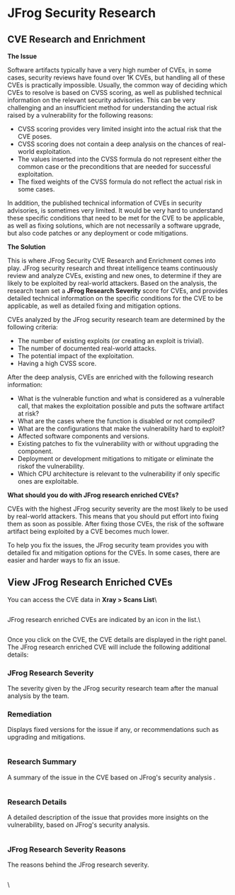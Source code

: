 # JFrog Security Research

## CVE Research and Enrichment

**The Issue**

Software artifacts typically have a very high number of CVEs, in some cases, security reviews have found over 1K CVEs, but handling all of these CVEs is practically impossible. Usually, the common way of deciding which CVEs to resolve is based on CVSS scoring, as well as published technical information on the relevant security advisories. This can be very challenging and an insufficient method for understanding the actual risk raised by a vulnerability for the following reasons:

* CVSS scoring provides very limited insight into the actual risk that the CVE poses.
* CVSS scoring does not contain a deep analysis on the chances of real-world exploitation.
* The values inserted into the CVSS formula do not represent either the common case or the preconditions that are needed for successful exploitation.
* The fixed weights of the CVSS formula do not reflect the actual risk in some cases.

In addition, the published technical information of CVEs in security advisories, is sometimes very limited. It would be very hard to understand these specific conditions that need to be met for the CVE to be applicable, as well as fixing solutions, which are not necessarily a software upgrade, but also code patches or any deployment or code mitigations.

**The Solution**

This is where JFrog Security CVE Research and Enrichment comes into play. JFrog security research and threat intelligence teams continuously review and analyze CVEs, existing and new ones, to determine if they are likely to be exploited by real-world attackers. Based on the analysis, the research team set a **JFrog Research Severity** score for CVEs, and provides detailed technical information on the specific conditions for the CVE to be applicable, as well as detailed fixing and mitigation options.

CVEs analyzed by the JFrog security research team are determined by the following criteria:

* The number of existing exploits (or creating an exploit is trivial).
* The number of documented real-world attacks.
* The potential impact of the exploitation.
* Having a high CVSS score.

After the deep analysis, CVEs are enriched with the following research information:

* What is the vulnerable function and what is considered as a vulnerable call, that makes the exploitation possible and puts the software artifact at risk?
* What are the cases where the function is disabled or not compiled?
* What are the configurations that make the vulnerability hard to exploit?
* Affected software components and versions.
* Existing patches to fix the vulnerability with or without upgrading the component.
* Deployment or development mitigations to mitigate or eliminate the riskof the vulnerability.
* Which CPU architecture is relevant to the vulnerability if only specific ones are exploitable.

**What should you do with JFrog research enriched CVEs?**

CVEs with the highest JFrog security severity are the most likely to be used by real-world attackers. This means that you should put effort into fixing them as soon as possible. After fixing those CVEs, the risk of the software artifact being exploited by a CVE becomes much lower.

To help you fix the issues, the JFrog security team provides you with detailed fix and mitigation options for the CVEs. In some cases, there are easier and harder ways to fix an issue.

## View JFrog Research Enriched CVEs

You can access the CVE data in **Xray > Scans List**\


<figure><img src="https://jfrog.com/help/api/khub/maps/6nte66fuu2ZQMB2dfriysg/resources/gGL_CN4kX7UHzdYiL8QiiA-6nte66fuu2ZQMB2dfriysg/content?v=df41a2a60eadaa59" alt=""><figcaption></figcaption></figure>

JFrog research enriched CVEs are indicated by an icon in the list.\


<figure><img src="../../.gitbook/assets/image.png" alt=""><figcaption></figcaption></figure>

Once you click on the CVE, the CVE details are displayed in the right panel. The JFrog research enriched CVE will include the following additional details:

### JFrog Research Severity <a href="#uuid-dc0b29e7-6fa4-48f7-26c0-89dc94c89200_bridgehead-idm4599339924988833995481602854" id="uuid-dc0b29e7-6fa4-48f7-26c0-89dc94c89200_bridgehead-idm4599339924988833995481602854"></a>

The severity given by the JFrog security research team after the manual analysis by the team.

### Remediation <a href="#uuid-dc0b29e7-6fa4-48f7-26c0-89dc94c89200_bridgehead-idm4556731652539233995482266988" id="uuid-dc0b29e7-6fa4-48f7-26c0-89dc94c89200_bridgehead-idm4556731652539233995482266988"></a>

Displays fixed versions for the issue if any, or recommendations such as upgrading and mitigations.

<figure><img src="../../.gitbook/assets/image (1).png" alt=""><figcaption></figcaption></figure>

### Research Summary <a href="#uuid-dc0b29e7-6fa4-48f7-26c0-89dc94c89200_bridgehead-idm4516531026246433995482647284" id="uuid-dc0b29e7-6fa4-48f7-26c0-89dc94c89200_bridgehead-idm4516531026246433995482647284"></a>

A summary of the issue in the CVE based on JFrog's security analysis .

<figure><img src="../../.gitbook/assets/image (2).png" alt=""><figcaption></figcaption></figure>

### Research Details <a href="#uuid-dc0b29e7-6fa4-48f7-26c0-89dc94c89200_bridgehead-idm4556731672585633995483117023" id="uuid-dc0b29e7-6fa4-48f7-26c0-89dc94c89200_bridgehead-idm4556731672585633995483117023"></a>

A detailed description of the issue that provides more insights on the vulnerability, based on JFrog's security analysis.

<figure><img src="../../.gitbook/assets/image (3).png" alt=""><figcaption></figcaption></figure>

### JFrog Research Severity Reasons <a href="#uuid-dc0b29e7-6fa4-48f7-26c0-89dc94c89200_bridgehead-idm4516527383160033995483484104" id="uuid-dc0b29e7-6fa4-48f7-26c0-89dc94c89200_bridgehead-idm4516527383160033995483484104"></a>

The reasons behind the JFrog research severity.

<figure><img src="../../.gitbook/assets/image (4).png" alt=""><figcaption></figcaption></figure>

\

